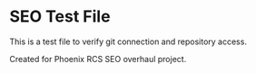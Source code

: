 # SEO Test File

This is a test file to verify git connection and repository access.

Created for Phoenix RCS SEO overhaul project.